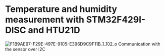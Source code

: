 # Temperature and humidity measurement with STM32F429I-DISC and HTU21D
![F1B9AE97-F29E-497E-9105-E396D9C9F11B_1_102_o](https://github.com/mkbrwr/tempandhumi/assets/47373593/e8b4c68b-a8b8-4ebb-b3c0-51412e36b821)
Communication with the sensor over I2C
